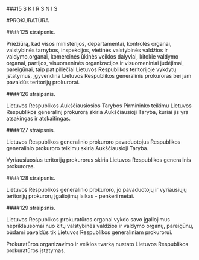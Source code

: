 ###15 S K I R S N I S

#PROKURATŪRA

####125 straipsnis.

Priežiūrą, kad visos ministerijos, departamentai, kontrolės organai, valstybinės tarnybos, inspekcijos, vietinės valstybinės valdžios ir valdymo,organai, komercinės ūkinės veiklos dalyviai, kitokie valdymo organai, partijos, visuomeninės organizacijos ir visuomeniniai judėjimai, pareigūnai, taip pat piliečiai Lietuvos Respublikos teritorijoje vykdytų įstatymus, įgyvendina Lietuvos Respublikos generalinis prokuroras bei jam pavaldūs teritorijų prokurorai.

####126 straipsnis.

Lietuvos Respublikos Aukščiausiosios Tarybos Pirmininko teikimu Lietuvos Respublikos generalinį prokurorą skiria Aukščiausioji Taryba, kuriai jis yra atsakingas ir atskaitingas.

####127 straipsnis.

Lietuvos Respublikos generalinio prokuroro pavaduotojus Respublikos generalinio prokuroro teikimu skiria Aukščiausioji Taryba.

Vyriausiuosius teritorijų prokurorus skiria Lietuvos Respublikos generalinis prokuroras.

####128 straipsnis.

Lietuvos Respublikos generalinio prokuroro, jo pavaduotojų ir vyriausiųjų teritorijų prokurorų įgaliojimų laikas - penkeri metai.

####129 straipsnis.

Lietuvos Respublikos prokuratūros organai vykdo savo įgaliojimus nepriklausomai nuo kitų valstybinės valdžios ir valdymo organų, pareigūnų, būdami pavaldūs tik Lietuvos Respublikos generaliniam prokurorui.

Prokuratūros organizavimo ir veiklos tvarką nustato Lietuvos Respublikos prokuratūros įstatymas.
